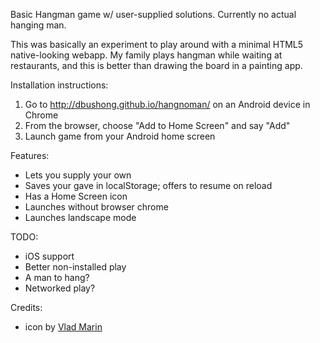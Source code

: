 Basic Hangman game w/ user-supplied solutions.  Currently no actual hanging man.

This was basically an experiment to play around with a minimal HTML5
native-looking webapp.  My family plays hangman while waiting at restaurants,
and this is better than drawing the board in a painting app.

Installation instructions:

1. Go to http://dbushong.github.io/hangnoman/ on an Android device in Chrome
2. From the browser, choose "Add to Home Screen" and say "Add"
3. Launch game from your Android home screen

Features:

* Lets you supply your own
* Saves your gave in localStorage; offers to resume on reload
* Has a Home Screen icon
* Launches without browser chrome
* Launches landscape mode

TODO:

* iOS support
* Better non-installed play
* A man to hang?
* Networked play?

Credits:

* icon by [Vlad Marin](https://www.iconfinder.com/quizanswers)
